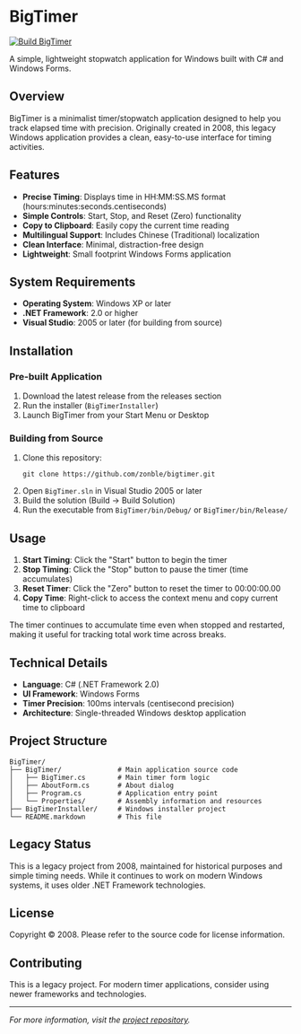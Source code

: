# BigTimer

[![Build BigTimer](https://github.com/zonble/bigtimer/actions/workflows/build.yml/badge.svg)](https://github.com/zonble/bigtimer/actions/workflows/build.yml)

A simple, lightweight stopwatch application for Windows built with C# and Windows Forms.

## Overview

BigTimer is a minimalist timer/stopwatch application designed to help you track elapsed time with precision. Originally created in 2008, this legacy Windows application provides a clean, easy-to-use interface for timing activities.

## Features

- **Precise Timing**: Displays time in HH:MM:SS.MS format (hours:minutes:seconds.centiseconds)
- **Simple Controls**: Start, Stop, and Reset (Zero) functionality
- **Copy to Clipboard**: Easily copy the current time reading
- **Multilingual Support**: Includes Chinese (Traditional) localization
- **Clean Interface**: Minimal, distraction-free design
- **Lightweight**: Small footprint Windows Forms application

## System Requirements

- **Operating System**: Windows XP or later
- **.NET Framework**: 2.0 or higher
- **Visual Studio**: 2005 or later (for building from source)

## Installation

### Pre-built Application
1. Download the latest release from the releases section
2. Run the installer (`BigTimerInstaller`)
3. Launch BigTimer from your Start Menu or Desktop

### Building from Source
1. Clone this repository:
   ```
   git clone https://github.com/zonble/bigtimer.git
   ```
2. Open `BigTimer.sln` in Visual Studio 2005 or later
3. Build the solution (Build → Build Solution)
4. Run the executable from `BigTimer/bin/Debug/` or `BigTimer/bin/Release/`

## Usage

1. **Start Timing**: Click the "Start" button to begin the timer
2. **Stop Timing**: Click the "Stop" button to pause the timer (time accumulates)
3. **Reset Timer**: Click the "Zero" button to reset the timer to 00:00:00.00
4. **Copy Time**: Right-click to access the context menu and copy current time to clipboard

The timer continues to accumulate time even when stopped and restarted, making it useful for tracking total work time across breaks.

## Technical Details

- **Language**: C# (.NET Framework 2.0)
- **UI Framework**: Windows Forms
- **Timer Precision**: 100ms intervals (centisecond precision)
- **Architecture**: Single-threaded Windows desktop application

## Project Structure

```
BigTimer/
├── BigTimer/              # Main application source code
│   ├── BigTimer.cs        # Main timer form logic
│   ├── AboutForm.cs       # About dialog
│   ├── Program.cs         # Application entry point
│   └── Properties/        # Assembly information and resources
├── BigTimerInstaller/     # Windows installer project
└── README.markdown        # This file
```

## Legacy Status

This is a legacy project from 2008, maintained for historical purposes and simple timing needs. While it continues to work on modern Windows systems, it uses older .NET Framework technologies.

## License

Copyright © 2008. Please refer to the source code for license information.

## Contributing

This is a legacy project. For modern timer applications, consider using newer frameworks and technologies.

---

*For more information, visit the [project repository](https://github.com/zonble/bigtimer).*